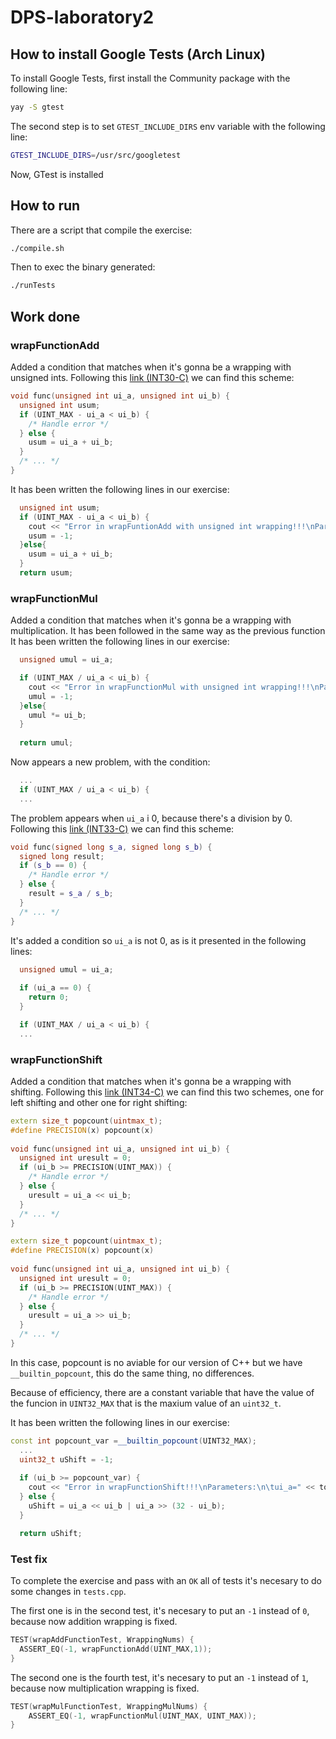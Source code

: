 # DPS-laboratory2

## How to install Google Tests (Arch Linux)

To install Google Tests, first install the Community package with the following line:

```bash
yay -S gtest
```

The second step is to set `GTEST_INCLUDE_DIRS` env variable with the following line:

```bash
GTEST_INCLUDE_DIRS=/usr/src/googletest
```

Now, GTest is installed

## How to run

There are a script that compile the exercise:

```bash
./compile.sh
```

Then to exec the binary generated:

```bash
./runTests
```

## Work done

### wrapFunctionAdd

Added a condition that matches when it's gonna be a wrapping with unsigned ints. Following this [link (INT30-C)](https://wiki.sei.cmu.edu/confluence/display/c/INT30-C.+Ensure+that+unsigned+integer+operations+do+not+wrap) we can find this scheme:

```cpp
void func(unsigned int ui_a, unsigned int ui_b) {
  unsigned int usum;
  if (UINT_MAX - ui_a < ui_b) {
    /* Handle error */
  } else {
    usum = ui_a + ui_b;
  }
  /* ... */
}
```

It has been written the following lines in our exercise:

```cpp
  unsigned int usum;
  if (UINT_MAX - ui_a < ui_b) {
    cout << "Error in wrapFuntionAdd with unsigned int wrapping!!!\nParameters:\n\tui_a=" << to_string(ui_a) << "\n\tui_b="<< to_string(ui_b) << "\n";
    usum = -1;
  }else{
    usum = ui_a + ui_b;
  }
  return usum;
```

### wrapFunctionMul

Added a condition that matches when it's gonna be a wrapping with multiplication. It has been followed in the same way as the previous function
It has been written the following lines in our exercise:

```cpp
  unsigned umul = ui_a;

  if (UINT_MAX / ui_a < ui_b) {
    cout << "Error in wrapFunctionMul with unsigned int wrapping!!!\nParameters:\n\tui_a=" << to_string(ui_a) << "\n\tui_b="<< to_string(ui_b) << "\n";
    umul = -1;
  }else{
    umul *= ui_b;
  }
  
  return umul;
```

Now appears a new problem, with the condition:

```cpp
  ...
  if (UINT_MAX / ui_a < ui_b) {
  ...
```

The problem appears when `ui_a` i 0, because there's a division by 0. Following this [link (INT33-C)](https://wiki.sei.cmu.edu/confluence/display/c/INT33-C.+Ensure+that+division+and+remainder+operations+do+not+result+in+divide-by-zero+errors) we can find this scheme:

```cpp
void func(signed long s_a, signed long s_b) {
  signed long result;
  if (s_b == 0) {
    /* Handle error */
  } else {
    result = s_a / s_b;
  }
  /* ... */
}
```

It's added a condition so `ui_a` is not 0, as is it presented in the following lines:

```cpp
  unsigned umul = ui_a;
  
  if (ui_a == 0) { 
    return 0;
  }

  if (UINT_MAX / ui_a < ui_b) {
  ...
```

### wrapFunctionShift

Added a condition that matches when it's gonna be a wrapping with shifting. Following this [link (INT34-C)](https://wiki.sei.cmu.edu/confluence/display/c/INT34-C.+Do+not+shift+an+expression+by+a+negative+number+of+bits+or+by+greater+than+or+equal+to+the+number+of+bits+that+exist+in+the+operand) we can find this two schemes, one for left shifting and other one for right shifting:


```cpp
extern size_t popcount(uintmax_t);
#define PRECISION(x) popcount(x)
  
void func(unsigned int ui_a, unsigned int ui_b) {
  unsigned int uresult = 0;
  if (ui_b >= PRECISION(UINT_MAX)) {
    /* Handle error */
  } else {
    uresult = ui_a << ui_b;
  }
  /* ... */
}
```

```cpp
extern size_t popcount(uintmax_t);
#define PRECISION(x) popcount(x)
  
void func(unsigned int ui_a, unsigned int ui_b) {
  unsigned int uresult = 0;
  if (ui_b >= PRECISION(UINT_MAX)) {
    /* Handle error */
  } else {
    uresult = ui_a >> ui_b;
  }
  /* ... */
}
```

In this case, popcount is no aviable for our version of C++ but we have `__builtin_popcount`, this do the same thing, no differences.

Because of efficiency, there are a constant variable that have the value of the funcion in `UINT32_MAX` that is the maxium value of an `uint32_t`.

It has been written the following lines in our exercise:

```cpp
const int popcount_var =__builtin_popcount(UINT32_MAX);
  ...
  uint32_t uShift = -1; 
  
  if (ui_b >= popcount_var) {
    cout << "Error in wrapFunctionShift!!!\nParameters:\n\tui_a=" << to_string(ui_a) << "\n\tui_b="<< to_string(ui_b) << "\n";
  } else {
    uShift = ui_a << ui_b | ui_a >> (32 - ui_b); 
  }

  return uShift;
```

### Test fix

To complete the exercise and pass with an `OK` all of tests it's necesary to do some changes in `tests.cpp`.

The first one is in the second test, it's necesary to put an `-1` instead of `0`, because now addition wrapping is fixed.

```cpp
TEST(wrapAddFunctionTest, WrappingNums) {
  ASSERT_EQ(-1, wrapFunctionAdd(UINT_MAX,1));
}
```

The second one is the fourth test, it's necesary to put an `-1` instead of `1`, because now multiplication wrapping is fixed.

```cpp
TEST(wrapMulFunctionTest, WrappingMulNums) {
    ASSERT_EQ(-1, wrapFunctionMul(UINT_MAX, UINT_MAX));
}
```